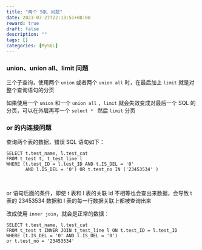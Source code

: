 ```yaml
---
title: "两个 SQL 问题"
date: 2023-07-27T22:13:51+08:00
reward: true
draft: false
description: ""
tags: []
categories: [MySQL]
---
```


<!--more-->

### union、union all、limit 问题

三个子查询，使用两个 `union` 或者两个 `union all` 时，在最后加上 `limit` 就是对整个查询语句的分页

如果使用一个 `union` 和一个 `union all` ，`limit` 就会失效变成对最后一个 SQL 的分页，可以在外层再写一个 `select * ` 然后 `limit` 分页

### or 的内连接问题

查询两个表的数据，错误 SQL 语句如下：

``` mysql
SELECT t.test_name, l.test_cat 
FROM t_test t, t_test_line l 
WHERE (t.test_ID = l.test_ID AND t.IS_DEL = '0' 
       AND l.IS_DEL = '0') OR t.test_no IN ('23453534' )
```

<br>

or 语句后面的条件，即使 t 表和 l 表的关联 id 不相等也会查出来数据，会导致 t 表的 23453534 数据和 l 表的每一行数据关联上都被查询出来	

改成使用 `inner join`，就会是正常的数据：

``` mysql
SELECT t.test_name, l.test_cat 
FROM t_test t INNER JOIN t_test_line l ON t.test_ID = l.test_ID 
WHERE (t.IS_DEL = '0' AND l.IS_DEL = '0') 
or t.test_no = '23453534'
```



